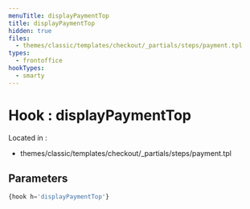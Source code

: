 ```yaml
---
menuTitle: displayPaymentTop
title: displayPaymentTop
hidden: true
files:
  - themes/classic/templates/checkout/_partials/steps/payment.tpl
types:
  - frontoffice
hookTypes:
  - smarty
---
```


# Hook : displayPaymentTop

Located in :

  - themes/classic/templates/checkout/_partials/steps/payment.tpl

## Parameters

```php
{hook h='displayPaymentTop'}
```